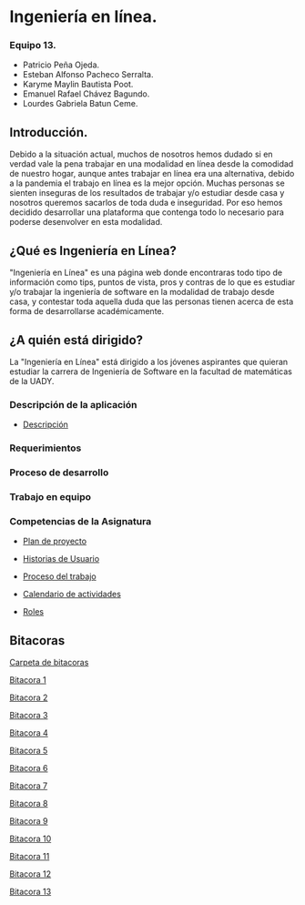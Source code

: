 # Ingeniería en línea.

### Equipo 13.
- Patricio Peña Ojeda.
- Esteban Alfonso Pacheco Serralta.
- Karyme Maylin Bautista Poot.
- Emanuel Rafael Chávez Bagundo.
- Lourdes Gabriela Batun Ceme. 

## Introducción.

Debido a la situación actual, muchos de nosotros hemos dudado si en verdad vale la pena trabajar en una modalidad en línea desde la
comodidad de nuestro hogar, aunque antes trabajar en línea era una alternativa, debido a la pandemia el trabajo en línea es la mejor
opción. Muchas personas se sienten inseguras de los resultados de trabajar y/o estudiar desde casa y nosotros queremos sacarlos de 
toda duda e inseguridad. 
Por eso hemos decidido desarrollar una plataforma que contenga todo lo necesario para poderse desenvolver en esta modalidad.

## ¿Qué es Ingeniería en Línea?
"Ingeniería en Línea" es una página web donde encontraras todo tipo de información como tips, puntos de vista, pros y contras de lo que es
estudiar y/o trabajar la ingeniería de software en la modalidad de trabajo desde casa, y contestar toda aquella duda que las personas tienen 
acerca de esta forma de desarrollarse académicamente.

## ¿A quién está dirigido?
La "Ingeniería en Línea" está dirigido a los jóvenes aspirantes que quieran estudiar la carrera de Ingeniería de Software en la facultad de matemáticas de la UADY.

### Descripción de la aplicación
- [Descripción](https://github.com/Equipo-13FIS/Ingenieria-en-linea/blob/main/Descripcion.md)

### Requerimientos 

### Proceso de desarrollo

### Trabajo en equipo

### Competencias de la Asignatura



- [Plan de proyecto](https://github.com/Equipo-13FIS/Ingenieria-en-linea/blob/main/Plan%20de%20Proyecto.md)


- [Historias de Usuario](https://github.com/Equipo-13FIS/Ingenieria-en-linea/blob/main/Historias%20de%20usuario.md)

- [Proceso del trabajo](https://github.com/Equipo-13FIS/Ingenieria-en-linea/blob/main/PROCESO%20%20DE%20TRABAJO.md)

- [Calendario de actividades](https://github.com/Equipo-13FIS/Ingenieria-en-linea/blob/main/Calendario%20de%20Actividades.md)

- [Roles](https://github.com/Equipo-13FIS/Ingenieria-en-linea/blob/main/Roles.md)

## Bitacoras 
[Carpeta de bitacoras](https://github.com/Equipo-13FIS/Ingenieria-en-linea/tree/main/Bit%C3%A1coras)

[Bitacora 1 ](??)

[Bitacora 2 ](https://github.com/Equipo-13FIS/Ingenieria-en-linea/blob/main/Bit%C3%A1coras/Bit%C3%A1cora%2002.md)

[Bitacora 3 ](https://github.com/Equipo-13FIS/Ingenieria-en-linea/blob/main/Bit%C3%A1coras/BITACORA%203.md)

[Bitacora 4 ](??)

[Bitacora 5 ](??)

[Bitacora 6 ](??)

[Bitacora 7 ](https://github.com/Equipo-13FIS/Ingenieria-en-linea/blob/main/Bit%C3%A1coras/Bit%C3%A1cora%2007.md)

[Bitacora 8 ](https://github.com/Equipo-13FIS/Ingenieria-en-linea/blob/main/Bit%C3%A1coras/Bit%C3%A1cora%2008.md)

[Bitacora 9 ](https://github.com/Equipo-13FIS/Ingenieria-en-linea/blob/main/Bit%C3%A1coras/BITACORA%2009.md)

[Bitacora 10](https://github.com/Equipo-13FIS/Ingenieria-en-linea/blob/main/Bitácoras/Bitacora-10.md)

[Bitacora 11](https://github.com/Equipo-13FIS/Ingenieria-en-linea/blob/main/Bitácoras/Bitacora-11.md)

[Bitacora 12](https://github.com/Equipo-13FIS/Ingenieria-en-linea/blob/main/Bit%C3%A1coras/Bitacora%2012.md)

[Bitacora 13](https://github.com/Equipo-13FIS/Ingenieria-en-linea/blob/main/Bit%C3%A1coras/Bit%C3%A1cora%2013.md)
